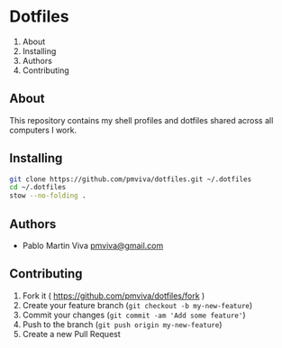 # **Dotfiles**

1. About
2. Installing
3. Authors
4. Contributing

## About

This repository contains my shell profiles and dotfiles shared across all computers I work.

## Installing

```bash
git clone https://github.com/pmviva/dotfiles.git ~/.dotfiles
cd ~/.dotfiles
stow --no-folding .
```

## Authors

* Pablo Martin Viva [pmviva@gmail.com](mailto:pmviva@gmail.com)

## Contributing

1. Fork it ( https://github.com/pmviva/dotfiles/fork )
2. Create your feature branch (`git checkout -b my-new-feature`)
3. Commit your changes (`git commit -am 'Add some feature'`)
4. Push to the branch (`git push origin my-new-feature`)
5. Create a new Pull Request
